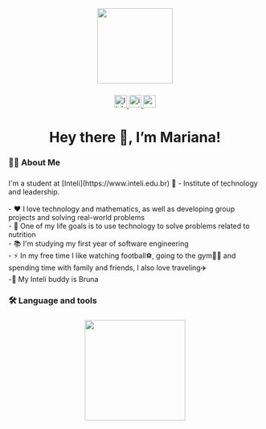 <div align="center">
  <img height="150" src="https://i.ibb.co/5rphKcX/IMG-7844.jpg[/img][/url"  />
</div>

###

<div align="center">
  <a href="https://www.linkedin.com/in/mariana-lacerda-reis-a17a53281/" target="_blank">
    <img src="https://img.shields.io/static/v1?message=LinkedIn&logo=linkedin&label=&color=0077B5&logoColor=white&labelColor=&style=for-the-badge" height="25" alt="linkedin logo"  />
  </a>
  <a href="https://www.instagram.com/mariilaacerda/" target="_blank">
    <img src="https://img.shields.io/static/v1?message=Instagram&logo=instagram&label=&color=E4405F&logoColor=white&labelColor=&style=for-the-badge" height="25" alt="instagram logo"  />
  </a>
  <a href="mailto:mariana.reis@sou.inteli.edu.br" target="_blank">
    <img src="https://img.shields.io/static/v1?message=Gmail&logo=gmail&label=&color=D14836&logoColor=white&labelColor=&style=for-the-badge" height="25" alt="gmail logo"  />
  </a>
</div>

###

<h1 align="center">Hey there 👋, I’m Mariana!</h1>

###

<h3 align="left">👩‍💻  About Me</h3>

###

<p align="left">I'm a student at [Inteli](https://www.inteli.edu.br) 💜 - Institute of technology and leadership.<br><br>- ❤️ I love technology and mathematics, as well as developing group projects and solving real-world problems<br>- 🎯 One of my life goals is to use technology to solve problems related to nutrition<br>- 📚 I'm studying my first year of software engineering<br>- ⚡ In my free time I like watching football⚽, going to the gym🏋️‍♀️ and spending time with family and friends, I also love traveling✈️ <br>-💛 My Inteli buddy is Bruna</p>

###

<h3 align="left">🛠 Language and tools</h3>

###

<div align="left">
</div>

###

<h3 align="left"></h3>

###

<div align="center">
  <img height="200" src="https://static.vecteezy.com/ti/vetor-gratis/p1/38057764-fofa-astronauta-jogando-futebol-desenho-animado-icone-ilustracao-tecnologia-esporte-icone-conceito-isolado-premio-plano-desenho-animado-estilo-vetor.jpg"  />
</div>

###
